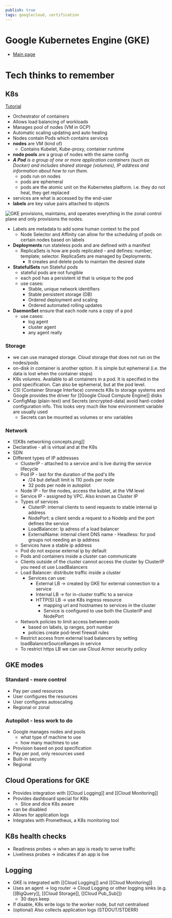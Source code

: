 ```yaml
---
publish: true
tags: googlecloud, certification
---
```


# Google Kubernetes Engine (GKE)

- [Main page](https://cloud.google.com/kubernetes-engine/)

# Tech thinks to remember
## K8s
[Tutorial](https://kubernetes.io/docs/tutorials/kubernetes-basics/)
- Orchestrator of containers
- Allows load balancing of workloads
- Manages pool of nodes (VM in GCP)
- Automatic scaling updating and auto healing
- Nodes contain Pods which contains services
- **nodes** are VM (kind of)
	- Contains Kubelet, Kube-proxy, container runtime
- **node pools** are a group of nodes with the same config
- _**A Pod** is a group of one or more application containers (such as Docker) and includes shared storage (volumes), IP address and information about how to run them._
	- pods run on nodes
	- pods are ephemeral
	- pods are the atomic unit on the Kubernetes platform. i.e. they do not heal, they get replaced
- services are what is accessed by the end-user
- **labels** are key value pairs attached to objects

![GKE provisions, maintains, and operates everything in the zonal control plane and only provisions the nodes.](https://cloud.google.com/kubernetes-engine/images/cluster-architecture.svg)
- Labels are metadata to add some human context to the pod
	- Node Selector and Affinity can allow for the scheduling of pods on certain nodes based on labels
- **Deployments** run stateless pods and are defined with a manifest
	- ReplicaSets is how are pods replicated - and defines: number; template; selector. ReplicaSets are managed by Deployments.
		- It creates and delete pods to maintain the desired state
- **StatefulSets** run Stateful pods
	- stateful pods are not fungible
	- each pod has a persistent id that is unique to the pod
	- use cases:
		- Stable, unique network identifiers
		- Stable persistent storage (DB)
		- Ordered deployment and scaling
		- Ordered automated rolling updates
- **DaemonSet** ensure that each node runs a copy of a pod
	- use cases:
		- log agent
		- cluster agent
		- any agent really
### Storage
- we can use managed storage. Cloud storage that does not run on the nodes/pods
- on-disk in container is another option. It is simple but ephemeral (i.e. the data is lost when the container stops)
- K8s volumes. Available to all containers in a pod. It is specified in the pod specification. Can also be ephemeral, but at the pod level.
- CSI (Container Storage Interface) connects K8s to storage systems and Google provides the driver for [[Google Cloud Compute Engine]] disks
- ConfigMap (plain-text) and Secrets (encrypted-data) avoid hard-coded configuration info. This looks very much like how environment variable are usually used
	- Secrets can be mounted as volumes or env variables


### Network
- ![[K8s networking concepts.png]]
- Declarative - all is virtual and at the K8s
- SDN
- Different types of IP addresses
	- ClusterIP - attached to a service and is live during the service lifecycle
	- Pod IP -  last for the duration of the pod's life
		- /24 but default limit is 110 pods per node
		- 32 pods per node in autopilot
	- Node IP - for the nodes, access the kublet, at the VM level
	- Service IP - assigned by VPC. Also known as Cluster IP
	- Types of services
		- CluterIP: internal clients to send requests to stable internal ip address
		- NodePort:  a client sends a request to a NodeIp and the port defines the service
		- LoadBalancer: Ip adress of a load balancer
		- ExternalName: internal client DNS name
				- Headless: for pod groups not needing an ip address
	- Services have a stable ip address
	- Pod do not expose external ip by default
	- Pods and containers inside a cluster can communicate
	- Clients outside of the cluster cannot access the cluster by ClusterIP you need ot use LoadBalancers
	- Load Balancer: distribute traffic inside a cluster
		- Services can use:
			- External LB -> created by GKE for external connection to a service
			- Internal LB -> for in-cluster traffic to a service
			- HTTP(S) LB -> use K8s ingress resource
				- mapping url and hostnames to services in the cluster
				- Service is configured to use both the ClusterIP and NodePort
	- Network policies to limit access between pods
		- based on labels, ip ranges, port number
		- policies create pod-level firewall rules
	- Restrict access from external load balancers by setting loadBalancerSourceRanges in service
	- To restrict https LB we can use Cloud Armor security policy
 
## GKE modes
### Standard - more control
- Pay per used resources
- User configures the resources
- User configures autoscaling
- Regional or zonal

### Autopilot - less work to do
- Google manages nodes and pools
	- what type of machine to use
	- how many machines to use
- Provision based on pod specification
- Pay per pod, only resources used
- Built-in security
- Regional


## Cloud Operations for GKE
- Provides integration with  [[Cloud Logging]] and [[Cloud Monitoring]]
- Provides dashboard special for K8s
	- Slice and dice K8s aware
- can be disabled
- Allows for application logs
- Integrates with Prometheus, a K8s monitoring tool

## K8s health checks
- Readiness probes -> when an app is ready to serve traffic
- Liveliness probes -> indicates if an app is live

## Logging
- GKE is integrated with  [[Cloud Logging]] and [[Cloud Monitoring]]
- Uses an agent -> log router -> Cloud Logging or other logging sinks (e.g. [[BigQuery]], [[Cloud Storage]], [[Cloud Pub_Sub]])
	- 30 days keep
- If disable, K8s write logs to the worker node, but not centralised
- (optional) Also collects application logs (STDOUT/STDERR) 
